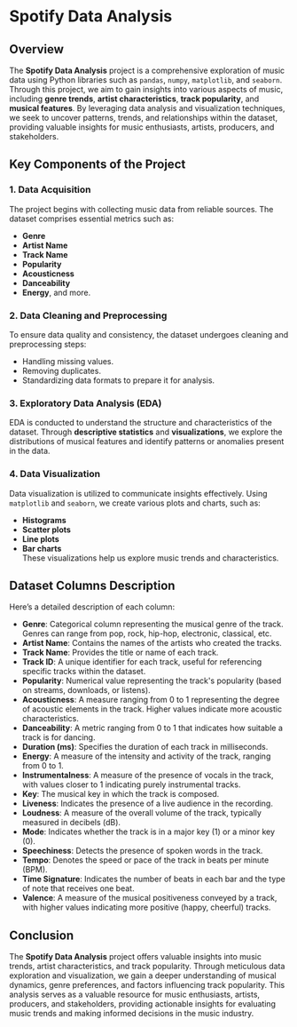 
# Spotify Data Analysis

## Overview
The **Spotify Data Analysis** project is a comprehensive exploration of music data using Python libraries such as `pandas`, `numpy`, `matplotlib`, and `seaborn`. Through this project, we aim to gain insights into various aspects of music, including **genre trends**, **artist characteristics**, **track popularity**, and **musical features**. By leveraging data analysis and visualization techniques, we seek to uncover patterns, trends, and relationships within the dataset, providing valuable insights for music enthusiasts, artists, producers, and stakeholders.

## Key Components of the Project

### 1. Data Acquisition
The project begins with collecting music data from reliable sources. The dataset comprises essential metrics such as:
- **Genre**
- **Artist Name**
- **Track Name**
- **Popularity**
- **Acousticness**
- **Danceability**
- **Energy**, and more.

### 2. Data Cleaning and Preprocessing
To ensure data quality and consistency, the dataset undergoes cleaning and preprocessing steps:
- Handling missing values.
- Removing duplicates.
- Standardizing data formats to prepare it for analysis.

### 3. Exploratory Data Analysis (EDA)
EDA is conducted to understand the structure and characteristics of the dataset. Through **descriptive statistics** and **visualizations**, we explore the distributions of musical features and identify patterns or anomalies present in the data.

### 4. Data Visualization
Data visualization is utilized to communicate insights effectively. Using `matplotlib` and `seaborn`, we create various plots and charts, such as:
- **Histograms**
- **Scatter plots**
- **Line plots**
- **Bar charts**  
These visualizations help us explore music trends and characteristics.

## Dataset Columns Description

Here’s a detailed description of each column:

- **Genre**: Categorical column representing the musical genre of the track. Genres can range from pop, rock, hip-hop, electronic, classical, etc.
- **Artist Name**: Contains the names of the artists who created the tracks.
- **Track Name**: Provides the title or name of each track.
- **Track ID**: A unique identifier for each track, useful for referencing specific tracks within the dataset.
- **Popularity**: Numerical value representing the track's popularity (based on streams, downloads, or listens).
- **Acousticness**: A measure ranging from 0 to 1 representing the degree of acoustic elements in the track. Higher values indicate more acoustic characteristics.
- **Danceability**: A metric ranging from 0 to 1 that indicates how suitable a track is for dancing.
- **Duration (ms)**: Specifies the duration of each track in milliseconds.
- **Energy**: A measure of the intensity and activity of the track, ranging from 0 to 1.
- **Instrumentalness**: A measure of the presence of vocals in the track, with values closer to 1 indicating purely instrumental tracks.
- **Key**: The musical key in which the track is composed.
- **Liveness**: Indicates the presence of a live audience in the recording.
- **Loudness**: A measure of the overall volume of the track, typically measured in decibels (dB).
- **Mode**: Indicates whether the track is in a major key (1) or a minor key (0).
- **Speechiness**: Detects the presence of spoken words in the track.
- **Tempo**: Denotes the speed or pace of the track in beats per minute (BPM).
- **Time Signature**: Indicates the number of beats in each bar and the type of note that receives one beat.
- **Valence**: A measure of the musical positiveness conveyed by a track, with higher values indicating more positive (happy, cheerful) tracks.

## Conclusion
The **Spotify Data Analysis** project offers valuable insights into music trends, artist characteristics, and track popularity. Through meticulous data exploration and visualization, we gain a deeper understanding of musical dynamics, genre preferences, and factors influencing track popularity. This analysis serves as a valuable resource for music enthusiasts, artists, producers, and stakeholders, providing actionable insights for evaluating music trends and making informed decisions in the music industry.
